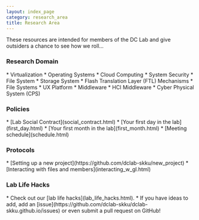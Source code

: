 ```yaml
---
layout: index_page
category: research_area
title: Research Area
---
```


These resources are intended for members of the DC Lab and give outsiders a chance to see how we roll...

<h3>Research Domain</h3>
* Virtualization
* Operating Systems
* Cloud Computing
* System Security
* File System
* Storage System
* Flash Translation Layer (FTL) Mechanisms
* File Systems
* UX Platform
* Middleware
* HCI Middleware
* Cyber Physical System (CPS)

<h3>Policies</h3>
* [Lab Social Contract](social_contract.html)
* [Your first day in the lab](first_day.html)
* [Your first month in the lab](first_month.html)
* [Meeting schedule](schedule.html)

<h3>Protocols</h3>
* [Setting up a new project](https://github.com/dclab-skku/new_project)
* [Interacting with files and members](interacting_w_gl.html)

<h3>Lab Life Hacks</h3>
* Check out our [lab life hacks](lab_life_hacks.html).
* If you have ideas to add, add an [issue](https://github.com/dclab-skku/dclab-skku.github.io/issues) or even submit a pull request on GitHub!
